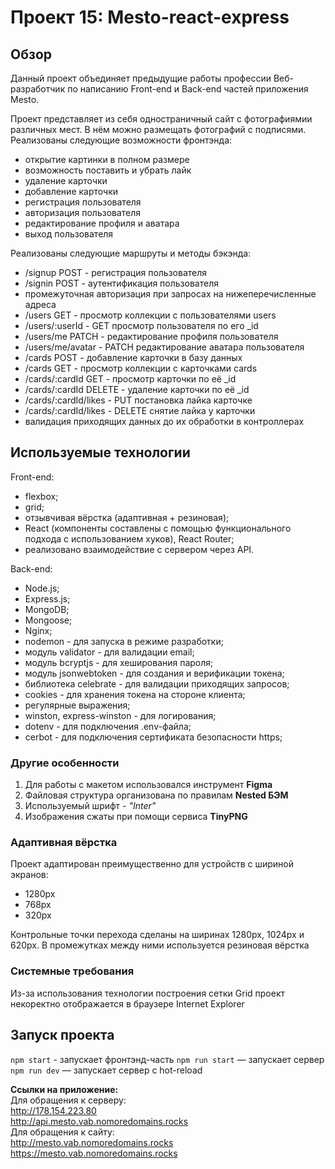 # Проект 15: Mesto-react-express

## Обзор
Данный проект объединяет предыдущие работы профессии Веб-разработчик по написанию Front-end и Back-end частей приложения Mesto.

Проект представляет из себя одностраничный сайт с фотографиямии различных мест. В нём можно размещать фотографий с подписями. Реализованы следующие возможности фронтэнда:
* открытие картинки в полном размере
* возможность поставить и убрать лайк
* удаление карточки
* добавление карточки
* регистрация пользователя
* авторизация пользователя
* редактирование профиля и аватара
* выход пользователя

Реализованы следующие маршруты и методы бэкэнда:
* /signup POST - регистрация пользователя
* /signin POST - аутентификация пользователя
* промежуточная авторизация при запросах на нижеперечисленные адреса
* /users GET - просмотр коллекции с пользователями users
* /users/:userId - GET просмотр пользователя по его _id
* /users/me PATCH - редактирование профиля пользователя
* /users/me/avatar - PATCH редактирование аватара пользователя
* /cards POST - добавление карточки в базу данных
* /cards GET - просмотр коллекции с карточками cards
* /cards/:cardId GET - просмотр карточки по её _id
* /cards/:cardId DELETE - удаление карточки по её _id
* /cards/:cardId/likes - PUT постановка лайка карточке
* /cards/:cardId/likes - DELETE снятие лайка у карточки
* валидация приходящих данных до их обработки в контроллерах

## Используемые технологии
Front-end:
* flexbox;
* grid;
* отзывчивая вёрстка (адаптивная + резиновая);
* React (компоненты составлены с помощью функционального подхода с использованием хуков), React Router;
* реализовано взаимодействие с сервером через API.

Back-end:
* Node.js;
* Express.js;
* MongoDB;
* Mongoose;
* Nginx;
* nodemon - для запуска в режиме разработки;
* модуль validator - для валидации email;
* модуль bcryptjs - для хеширования пароля;
* модуль jsonwebtoken - для создания и верификации токена;
* библиотека celebrate - для валидации приходящих запросов;
* cookies - для хранения токена на стороне клиента;
* регулярные выражения;
* winston, express-winston - для логирования;
* dotenv - для подключения .env-файла;
* cerbot - для подключения сертификата безопасности https;

### Другие особенности
1. Для работы с макетом использовался инструмент **Figma**
2. Файловая структура организована по правилам **Nested БЭМ**
3. Используемый шрифт - *"Inter"*
4. Изображения сжаты при помощи сервиса **TinyPNG**

### Адаптивная вёрстка
Проект адаптирован преимущественно для устройств с шириной экранов:
* 1280px
* 768px
* 320px

Контрольные точки перехода сделаны на ширинах 1280px, 1024px и 620px. В промежутках между ними используется резиновая вёрстка

### Системные требования
Из-за использования технологии построения сетки Grid проект некоректно отображается в браузере Internet Explorer

## Запуск проекта

`npm start` - запускает фронтэнд-часть
`npm run start` — запускает сервер
`npm run dev` — запускает сервер с hot-reload

**Ссылки на приложение:**  
Для обращения к серверу:  
http://178.154.223.80  
http://api.mesto.vab.nomoredomains.rocks  
Для обращения к сайту:  
http://mesto.vab.nomoredomains.rocks  
https://mesto.vab.nomoredomains.rocks  
